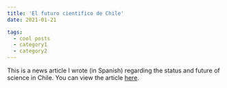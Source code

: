 ```yaml
---
title: 'El futuro cientifico de Chile'
date: 2021-01-21

tags:
  - cool posts
  - category1
  - category2
---
```


This is a news article I wrote (in Spanish) regarding the status and future of science in Chile. You can view the article [here](https://www.latercera.com/que-pasa/noticia/el-futuro-cientifico-de-chile/3U2ZOQ6IYRDTLJWXTTCJ4V32SU/).
